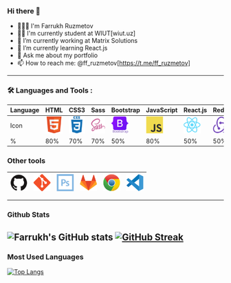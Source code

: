 ### Hi there 👋
- 👨🏻‍💻 I'm Farrukh Ruzmetov
- 👨‍🎓 I'm currently student at WIUT[wiut.uz]
- 🔭 I’m currently working at Matrix Solutions
- 🌱 I’m currently learning React.js
- 💬 Ask me about my portfolio
- 📫 How to reach me: @ff_ruzmetov[https://t.me/ff_ruzmetov]
---
### :hammer_and_wrench: Languages and Tools :

| Language | HTML | CSS3 | Sass | Bootstrap | JavaScript | React.js | Redux | Typescript | Node.js | NPM  | Yarn |
| ------ | ------ | ------- | ------ | ------ | ----- | ----- | ----- | ----- | --- | ---- | --- |
| Icon | <img src="https://github.com/devicons/devicon/blob/master/icons/html5/html5-original.svg" title="HTML5" width="40" height="40"/>  | <img  src="https://github.com/devicons/devicon/blob/master/icons/css3/css3-plain-wordmark.svg"  title="CSS3"  width="40" height="40"/> | <img  src="https://github.com/devicons/devicon/blob/master/icons/sass/sass-original.svg"  title="Sass" width="40" height="40"/>| <img  src="https://github.com/devicons/devicon/blob/master/icons/bootstrap/bootstrap-original-wordmark.svg" width="40" height="40" />| <img src="https://github.com/devicons/devicon/blob/master/icons/javascript/javascript-original.svg" title="JavaScript" width="40" height="40"/> | <img src="https://github.com/devicons/devicon/blob/master/icons/react/react-original.svg" title="React" width="40" height="40"/> | <img src="https://github.com/devicons/devicon/blob/master/icons/redux/redux-original.svg" width="40" height="40" /> | <img src="https://github.com/devicons/devicon/blob/master/icons/typescript/typescript-original.svg" width="40" height="40" /> |  <img src="https://github.com/devicons/devicon/blob/master/icons/nodejs/nodejs-original.svg" title="Node" width="40" height="40"/> |  <img src="https://github.com/devicons/devicon/blob/master/icons/npm/npm-original-wordmark.svg" width="40" height="40" /> |  <img src="https://github.com/devicons/devicon/blob/master/icons/yarn/yarn-original.svg" width="40" height="40" />  |
| % |   80%  | 70% | 70% | 50% | 80% | 50% | 50% | 40% | 20% | 65% | 20% | 


### Other tools
| <img src="https://github.com/devicons/devicon/blob/master/icons/github/github-original.svg" width="40" height="40" />| <img src="https://github.com/devicons/devicon/blob/master/icons/git/git-original.svg" width="40" height="40" />|       <img src="https://github.com/devicons/devicon/blob/master/icons/photoshop/photoshop-line.svg" width="40" height="40" />| <img src="https://github.com/devicons/devicon/blob/master/icons/gitlab/gitlab-original.svg" width="40" height="40" /> | <img src="https://github.com/devicons/devicon/blob/master/icons/chrome/chrome-original.svg" width="40" height="40" />| <img src="https://github.com/devicons/devicon/blob/master/icons/vscode/vscode-original.svg" width="40" height="40" />
|----| -----| ---| --- | --- | --- |

---
### Github Stats
![Farrukh's GitHub stats](https://github-readme-stats.vercel.app/api?username=ruzfardev&show_icons=true&theme=midnight-purple) [![GitHub Streak](https://github-readme-streak-stats.herokuapp.com/?user=ruzfardev&theme=midnight-purple)](https://git.io/streak-stats) 
---
### Most Used Languages
[![Top Langs](https://github-readme-stats.vercel.app/api/top-langs/?username=ruzfardev&theme=midnight-purple&layout=compact)](https://github.com/anuraghazra/github-readme-stats)


